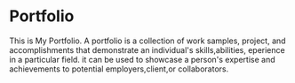 # Portfolio
This is My Portfolio. A portfolio is a collection of work samples, project, and accomplishments that demonstrate an individual's skills,abilities, eperience in a particular field. it can be used to showcase a person's expertise and achievements to potential employers,client,or collaborators.
